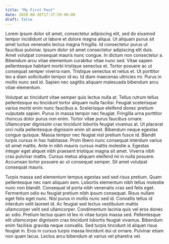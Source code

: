 ```yaml
---
title: "My First Post"
date: 2020-08-26T17:37:59-06:00
draft: false
---
```


Lorem ipsum dolor sit amet, consectetur adipiscing elit, sed do eiusmod tempor incididunt ut labore et dolore magna aliqua. Ut aliquam purus sit amet luctus venenatis lectus magna fringilla. Id consectetur purus ut faucibus pulvinar. Ipsum dolor sit amet consectetur adipiscing elit duis. Amet volutpat consequat mauris nunc congue. In dictum non consectetur a. Bibendum arcu vitae elementum curabitur vitae nunc sed. Vitae sapien pellentesque habitant morbi tristique senectus et. Tortor posuere ac ut consequat semper viverra nam. Tristique senectus et netus et. Ut porttitor leo a diam sollicitudin tempor id eu. Id diam maecenas ultricies mi. Purus in mollis nunc sed id. Sapien nec sagittis aliquam malesuada bibendum arcu vitae elementum.

Volutpat ac tincidunt vitae semper quis lectus nulla at. Tellus rutrum tellus pellentesque eu tincidunt tortor aliquam nulla facilisi. Feugiat scelerisque varius morbi enim nunc faucibus a. Scelerisque eleifend donec pretium vulputate sapien. Purus in massa tempor nec feugiat. Fringilla urna porttitor rhoncus dolor purus non enim. Tortor vitae purus faucibus ornare. Ullamcorper dignissim cras tincidunt lobortis feugiat vivamus at. Ut placerat orci nulla pellentesque dignissim enim sit amet. Bibendum neque egestas congue quisque. Massa tempor nec feugiat nisl pretium fusce id. Blandit turpis cursus in hac habitasse. Proin libero nunc consequat interdum varius sit amet mattis. Ante in nibh mauris cursus mattis molestie a. Egestas integer eget aliquet nibh praesent tristique magna sit amet. Viverra nibh cras pulvinar mattis. Cursus metus aliquam eleifend mi in nulla posuere. Accumsan tortor posuere ac ut consequat semper. Sit amet volutpat consequat mauris.

Turpis massa sed elementum tempus egestas sed sed risus pretium. Quam pellentesque nec nam aliquam sem. Lobortis elementum nibh tellus molestie nunc non blandit. Consequat id porta nibh venenatis cras sed felis eget. Fermentum odio eu feugiat pretium nibh ipsum consequat. Risus nullam eget felis eget nunc. Nisl purus in mollis nunc sed id. Convallis tellus id interdum velit laoreet id. Ac feugiat sed lectus vestibulum mattis ullamcorper velit sed ullamcorper. Condimentum lacinia quis vel eros donec ac odio. Pretium lectus quam id leo in vitae turpis massa sed. Pellentesque elit ullamcorper dignissim cras tincidunt lobortis feugiat vivamus. Bibendum enim facilisis gravida neque convallis. Sed turpis tincidunt id aliquet risus feugiat in. Eros in cursus turpis massa tincidunt dui ut ornare. Pulvinar etiam non quam lacus. Lectus arcu bibendum at varius vel pharetra vel.